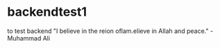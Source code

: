 # backendtest1
to test backend
"I believe in the reion oflam.elieve in Allah and peace." - Muhammad Ali
